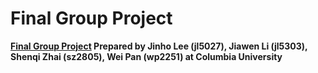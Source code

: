 # Final Group Project

**[Final Group Project]() Prepared by Jinho Lee (jl5027), Jiawen Li (jl5303), Shenqi Zhai (sz2805), Wei Pan (wp2251) at Columbia University**

